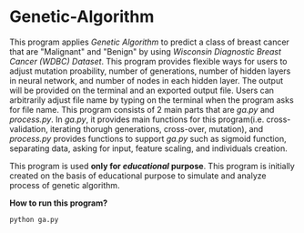 # Genetic-Algorithm
  This program applies *Genetic Algorithm* to predict a class of breast cancer that are "Malignant" and  "Benign" by using *Wisconsin Diagnostic Breast Cancer (WDBC) Dataset*. This program provides flexible ways for users to adjust mutation proability, number of generations, number of hidden layers in neural network, and number of nodes in each hidden layer. The output will be provided on the terminal and an exported output file. Users can arbitrarily adjust file name by typing on the terminal when the program asks for file name. 
  This program consists of 2 main parts that are *ga.py* and *process.py*. In *ga.py*, it provides main functions for this program(i.e. cross-validation, iterating thorugh generations, cross-over, mutation), and *process.py* provides functions to support *ga.py* such as sigmoid function, separating data, asking for input, feature scaling, and individuals creation. 
  
  This program is used **only for _educational_ purpose**. This program is initially created on the basis of educational purpose to simulate and analyze process of genetic algorithm. 
  
 **How to run this program?**
  ```
  python ga.py
  ```
 
  
